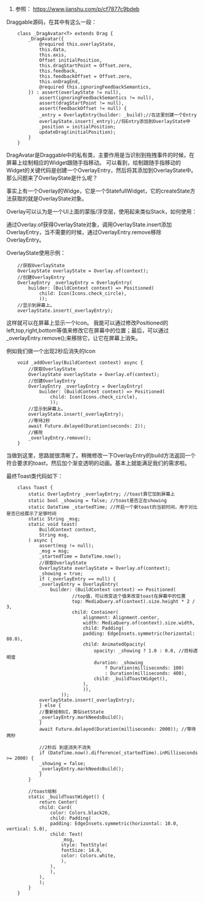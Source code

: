 1. 参照： https://www.jianshu.com/p/cf7877c9bdeb

Draggable源码，在其中有这么一段：

        class _DragAvatar<T> extends Drag {
            _DragAvatar({
                @required this.overlayState,
                this.data,
                this.axis,
                Offset initialPosition,
                this.dragStartPoint = Offset.zero,
                this.feedback,
                this.feedbackOffset = Offset.zero,
                this.onDragEnd,
                @required this.ignoringFeedbackSemantics,
            }) : assert(overlayState != null),
                assert(ignoringFeedbackSemantics != null),
                assert(dragStartPoint != null),
                assert(feedbackOffset != null) {
                _entry = OverlayEntry(builder: _build);//在这里创建一个Entry
                overlayState.insert(_entry);//将Entry添加到OverlayState中
                _position = initialPosition;
                updateDrag(initialPosition);
            }
        }

DragAvatar是Draggable中的私有类，主要作用是当识别到拖拽事件的时候，在屏幕上绘制相应的Widget跟随手指移动。
可以看到，绘制跟随手指移动的Widget的关键代码是创建一个OverlayEntry，然后将其添加到OverlayState中。那么问题来了OverlayState是什么呢？

事实上有一个Overlay的Widge，它是一个StatefullWidget，它的createState方法获取的就是OverlayState对象。

Overlay可以认为是一个UI上面的蒙版/浮空层，使用起来类似Stack，如何使用：

通过Overlay.of获得OverlayState对象，调用OverlayState.insert添加OverlayEntry，当不需要的时候，通过OverlayEntry.remove移除OverlayEntry。

OverlayState使用示例：

        //获取OverlayState
        OverlayState overlayState = Overlay.of(context);
        //创建OverlayEntry
        OverlayEntry _overlayEntry = OverlayEntry(
            builder: (BuildContext context) => Positioned(
                child: Icon(Icons.check_circle),
                ));
        //显示到屏幕上。
        overlayState.insert(_overlayEntry);

这样就可以在屏幕上显示一个Icon。
我能可以通过修改Positioned的left,top,right,bottom等值来修改它在屏幕中的位置；最后，可以通过_overlayEntry.remove();来移除它，让它在屏幕上消失。

例如我们做一个出现2秒后消失的Icon

        void _addOverlay(BuildContext context) async {
            //获取OverlayState
            OverlayState overlayState = Overlay.of(context);
            //创建OverlayEntry
            OverlayEntry _overlayEntry = OverlayEntry(
                builder: (BuildContext context) => Positioned(
                    child: Icon(Icons.check_circle),
                    ));
            //显示到屏幕上。
            overlayState.insert(_overlayEntry);
            //等待2秒
            await Future.delayed(Duration(seconds: 2));
            //移除
            _overlayEntry.remove();
        }

当做到这里，思路就很清晰了。稍微修改一下OverlayEntry的build方法返回一个符合要求的toast，然后加个渐变透明的动画。基本上就能满足我们的需求啦。

最终Toast类代码如下：

        class Toast {
            static OverlayEntry _overlayEntry; //toast靠它加到屏幕上
            static bool _showing = false; //toast是否正在showing
            static DateTime _startedTime; //开启一个新toast的当前时间，用于对比是否已经展示了足够时间
            static String _msg;
            static void toast(
                BuildContext context,
                String msg,
            ) async {
                assert(msg != null);
                _msg = msg;
                _startedTime = DateTime.now();
                //获取OverlayState
                OverlayState overlayState = Overlay.of(context);
                _showing = true;
                if (_overlayEntry == null) {
                _overlayEntry = OverlayEntry(
                    builder: (BuildContext context) => Positioned(
                            //top值，可以改变这个值来改变toast在屏幕中的位置
                            top: MediaQuery.of(context).size.height * 2 / 3,
                            child: Container(
                                alignment: Alignment.center,
                                width: MediaQuery.of(context).size.width,
                                child: Padding(
                                padding: EdgeInsets.symmetric(horizontal: 80.0),
                                child: AnimatedOpacity(
                                    opacity: _showing ? 1.0 : 0.0, //目标透明度
                                    duration: _showing
                                        ? Duration(milliseconds: 100)
                                        : Duration(milliseconds: 400),
                                    child: _buildToastWidget(),
                                ),
                                )),
                        ));
                overlayState.insert(_overlayEntry);
                } else {
                //重新绘制UI，类似setState
                _overlayEntry.markNeedsBuild();
                }
                await Future.delayed(Duration(milliseconds: 2000)); //等待两秒

                //2秒后 到底消失不消失
                if (DateTime.now().difference(_startedTime).inMilliseconds >= 2000) {
                _showing = false;
                _overlayEntry.markNeedsBuild();
                }
            }

            //toast绘制
            static _buildToastWidget() {
                return Center(
                child: Card(
                    color: Colors.black26,
                    child: Padding(
                    padding: EdgeInsets.symmetric(horizontal: 10.0, vertical: 5.0),
                    child: Text(
                        _msg,
                        style: TextStyle(
                        fontSize: 14.0,
                        color: Colors.white,
                        ),
                    ),
                    ),
                ),
                );
            }
        }
